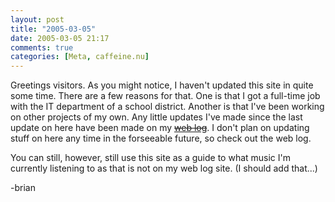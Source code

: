 ```yaml
---
layout: post
title: "2005-03-05"
date: 2005-03-05 21:17
comments: true
categories: [Meta, caffeine.nu]
---
```

Greetings visitors.  As you might notice, I haven't updated this site in quite some time.  There are a few reasons for that.  One is that I got a full-time job with the IT department of a school district.  Another is that I've been working on other projects of my own.  Any little updates I've made since the last update on here have been made on my [<strike>web log</strike>](http://www.lebwog.com/genetik/).  I don't plan on updating stuff on here any time in the forseeable future, so check out the web log.

You can still, however, still use this site as a guide to what music I'm currently listening to as that is not on my web log site. (I should add that...)

-brian

